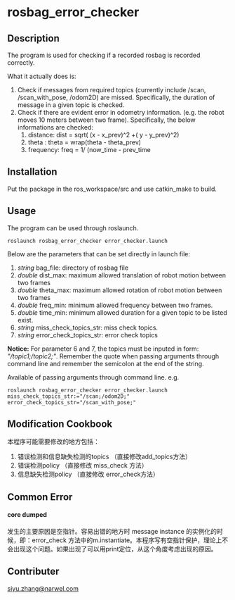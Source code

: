 # rosbag_error_checker

## Description 

The program is used for checking if a recorded rosbag is recorded correctly. 

What it actually does is:

1. Check if messages from required topics (currently include /scan, /scan_with_pose, /odom2D) are missed. Specifically, the duration of message in a given topic is checked. 
2. Check if there are evident error in odometry information. (e.g. the robot moves 10 meters between two frame). Specifically, the below informations are checked:
   1. distance: dist = sqrt( (x - x_prev)^2 +( y - y_prev)^2)
   2. theta : theta = wrap(theta - theta_prev)
   3. frequency: freq = 1/ (now_time - prev_time

## Installation 

Put the package in the ros_workspace/src and use catkin_make to build.

## Usage 

The program can be used through roslaunch. 

```
roslaunch rosbag_error_checker error_checker.launch
```

Below are the parameters that can be set directly in launch file:

1. *string* bag_file: directory of rosbag file 
2. *double* dist_max: maximum allowed translation of robot motion between two frames  
3. *double* theta_max: maximum allowed rotation of robot motion between two frames 
4. *double* freq_min: minimum allowed frequency between two frames.
5. *double* time_min: minimum allowed duration for a given topic to be listed exist.   
6. *string* miss_check_topics_str: miss check topics. 
7. *string* error_check_topics_str: error check topics

**Notice:**  For parameter 6 and 7, the topics must be inputed in form: *"/topic1;/topic2;"*. Remember the quote when passing arguments through command line and remember the semicolon at the end of the string.



Available of passing arguments through command line. e.g. 

```
roslaunch rosbag_error_checker error_checker.launch miss_check_topics_str:="/scan;/odom2D;" error_check_topics_str="/scan_with_pose;"
```



## Modification Cookbook  

本程序可能需要修改的地方包括：

1. 错误检测和信息缺失检测的topics （直接修改add_topics方法）
2. 错误检测policy （直接修改 miss_check 方法）
3. 信息缺失检测policy （直接修改 error_check方法）



## Common Error

#### core dumped

发生的主要原因是空指针。容易出错的地方时 message instance 的实例化的时候，即：error_check 方法中的m.instantiate。本程序写有空指针保护，理论上不会出现这个问题。如果出现了可以用print定位，从这个角度考虑出现的原因。



## Contributer 

siyu.zhang@narwel.com